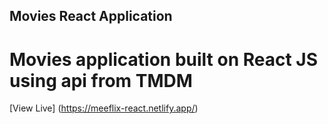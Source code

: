 
## Movies React Application

# Movies application built on React JS using api from TMDM 

[View Live] (https://meeflix-react.netlify.app/)
